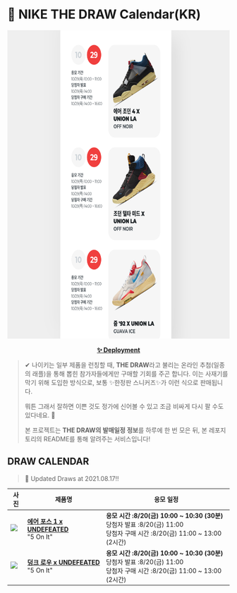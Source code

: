 # 👟 NIKE THE DRAW Calendar(KR)

<div align="center">
  <a href="https://junhoyeo.github.io/NIKE-THE-DRAW-Calendar/">
    <img src="./docs/images/preview.png" alt="Preview image of deployed application" height="700px" width="700px" />
  </a>
</div>

<p align="center">
  <a href="https://junhoyeo.github.io/NIKE-THE-DRAW-Calendar/">
    <strong>✨ Deployment</strong>
  </a>
</p>

> ✔ 나이키는 일부 제품을 런칭할 때, **THE DRAW**라고 불리는 온라인 추첨(일종의 래플)을 통해 뽑힌 참가자들에게만 구매할 기회를 주곤 합니다. 이는 사재기를 막기 위해 도입한 방식으로, 보통 ✨한정판 스니커즈✨가 이런 식으로 판매됩니다.
>
> 뭐튼 그래서 잘하면 이쁜 것도 정가에 신어볼 수 있고 조금 비싸게 다시 팔 수도 있다네요. 🤭
>
> 본 프로젝트는 **THE DRAW의 발매일정 정보**를 하루에 한 번 모은 뒤, 본 레포지토리의 README를 통해 알려주는 서비스입니다!

## DRAW CALENDAR

<!-- DRAW CALENDAR: START -->

> 👟 Updated Draws at 2021.08.17‼️

| 사진 | 제품명 | 응모 일정 |
| --- | ---- | ------- |
| <img src="https://static-breeze.nike.co.kr/kr/ko_kr/cmsstatic/product/DM8461-001/2434f1aa-36ed-4fd4-aecd-8059674f0636_primary.jpg?snkrBrowse" width="256" /> | <a href="https://www.nike.com/kr/launch/t/men/fw/nike-sportswear/DM8461-001/prve41/nike-air-force-1-low-sp"><strong>에어 포스 1 x UNDEFEATED</strong><br /></a> "5 On It" | <strong>응모 시간 :8/20(금) 10:00 ~ 10:30 (30분)</strong><br />당첨자 발표 :8/20(금) 11:00<br />당첨자 구매 시간 :8/20(금) 11:00 ~ 13:00 (2시간) |
| <img src="https://static-breeze.nike.co.kr/kr/ko_kr/cmsstatic/product/DH6508-400/f962a00b-6917-45e3-9a58-7de44e8c4d01_primary.jpg?snkrBrowse" width="256" /> | <a href="https://www.nike.com/kr/launch/t/men/fw/nike-sportswear/DH6508-400/ocbx75/nike-dunk-low-sp"><strong>덩크 로우 x UNDEFEATED</strong><br /></a> "5 On It" | <strong>응모 시간 :8/20(금) 10:00 ~ 10:30 (30분)</strong><br />당첨자 발표 :8/20(금) 11:00<br />당첨자 구매 시간 :8/20(금) 11:00 ~ 13:00 (2시간) |

<!-- DRAW CALENDAR: END -->
